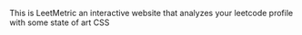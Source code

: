 This is LeetMetric an interactive website that analyzes your leetcode profile with some state of art CSS
